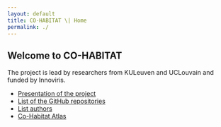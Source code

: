 ```yaml
---
layout: default
title: CO-HABITAT \| Home
permalink: ./
---
```


## Welcome to CO-HABITAT

The project is lead by researchers from KULeuven and UCLouvain and funded by Innoviris.

- [Presentation of the project](./about/)
- [List of the GitHub repositories](./projects/)
- [List authors](./writers/)
- [Co-Habitat Atlas](./atlas/)
